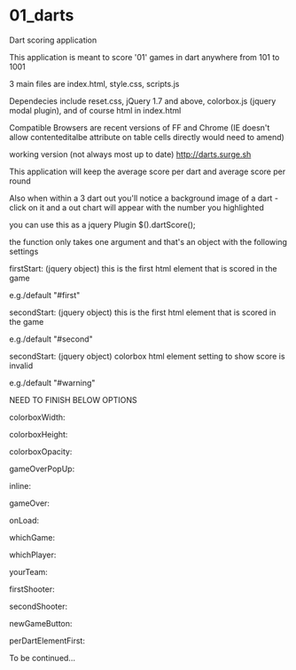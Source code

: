 01_darts
========

Dart scoring application

This application is meant to score '01' games in dart anywhere from 101 to 1001

3 main files are index.html, style.css, scripts.js 

Dependecies include reset.css, jQuery 1.7 and above, colorbox.js (jquery modal plugin), and of course html in index.html	

Compatible Browsers are recent versions of FF and Chrome (IE doesn't allow contenteditalbe attribute on table cells directly would need to amend)

working version (not always most up to date) http://darts.surge.sh

This application will keep the average score per dart and average score per round

Also when within a 3 dart out you'll notice a background image of a dart - click on it and a out chart will appear with the number you highlighted

you can use this as a jquery Plugin $().dartScore();

the function only takes one argument and that's an object with the following settings

firstStart: (jquery object) this is the first html element that is scored in the game

e.g./default "#first"

secondStart: (jquery object) this is the first html element that is scored in the game

e.g./default "#second"

secondStart: (jquery object) colorbox html element setting to show score is invalid

e.g./default "#warning"

NEED TO FINISH BELOW OPTIONS

colorboxWidth:

colorboxHeight:

colorboxOpacity:

gameOverPopUp: 

inline:

gameOver:

onLoad:

whichGame:

whichPlayer:

yourTeam:

firstShooter:

secondShooter:

newGameButton:

perDartElementFirst:

To be continued...

